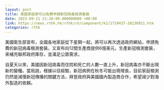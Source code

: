 ```yaml
---
layout: post
title: 美國家庭將可以免費申請新冠病毒檢測套裝
date: 2023-09-21 21:20:09.000000000 +08:00
link: https://news.rthk.hk/rthk/ch/component/k2/1719437-20230921.htm
categories: rthk
---
```


美國衛生部宣布，全國各地家庭從下星期一起，將可以再次透過政府網站，申請免費的新冠病毒檢測套裝，又宣布向12間生產商提供6億美元，生產新冠檢測套裝，來補充聯邦政府庫存，並滿足公眾需求。

自夏天以來，美國因新冠病毒而住院和死亡的人數一直上升，新冠病毒亦不斷出現新的變種。當局說，根據以往經驗，新冠病例在秋冬可能出現增長，目前家庭檢測仍然是減慢新冠傳播的關鍵方法，拜登政府與美國國內製造商合作，希望減少對海外製造的依賴。
